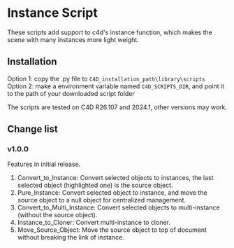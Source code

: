 # Instance Script
 These scripts add support to c4d's instance function, which makes the scene with many instances more light weight.
## Installation
Option 1: copy the .py file to `C4D_installation_path\library\scripts`<br>
Option 2: make a environment variable named `C4D_SCRIPTS_DIR`, and point it to the path of your downloaded script folder<br>

The scripts are tested on C4D R26.107 and 2024.1, other versions may work.

## Change list
### v1.0.0
Features in initial release.<br>
1. Convert_to_Instance: Convert selected objects to instances, the last selected object (highlighted one) is the source object.
2. Pure_Instance: Convert selected object to instance, and move the source object to a null object for centralized management.
3. Convert_to_Multi_Instance: Convert selected objects to multi-instance (without the source object).
4. Instance_to_Cloner: Convert multi-instance to cloner.
5. Move_Source_Object: Move the source object to top of document without breaking the link of instance.